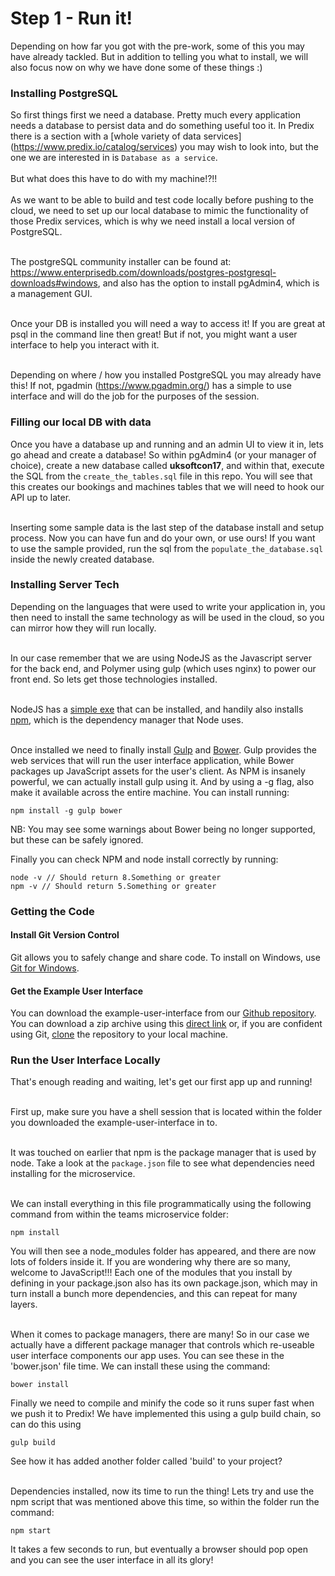# Step 1 - Run it!

Depending on how far you got with the pre-work, some of this you may have already tackled. But in addition to telling you what to install, we will also focus now on why we have done some of these things :)

### Installing PostgreSQL

So first things first we need a database. Pretty much every application needs a database to persist data and do something useful too it. In Predix there is a section with a [whole variety of data services] (https://www.predix.io/catalog/services) you may wish to look into, but the one we are interested in is `Database as a service`.<br/><br/>
But what does this have to do with my machine!?!!<br/><br/>
As we want to be able to build and test code locally before pushing to the cloud, we need to set up our local database to mimic the functionality of those Predix services, which is why we need install a local version of PostgreSQL.<br/><br/>

The postgreSQL community installer can be found at: https://www.enterprisedb.com/downloads/postgres-postgresql-downloads#windows, and also has the option to install pgAdmin4, which is a management GUI.<br/><br/>

Once your DB is installed you will need a way to access it! If you are great at psql in the command line then great! But if not, you might want a user interface to help you interact with it.<br><br/>

Depending on where / how you installed PostgreSQL you may already have this! If not, pgadmin (https://www.pgadmin.org/) has a simple to use interface and will do the job for the purposes of the session.

### Filling our local DB with data

Once you have a database up and running and an admin UI to view it in, lets go ahead and create a database! So within pgAdmin4 (or your manager of choice), create a new database called <b>uksoftcon17</b>, and within that, execute the SQL from the `create_the_tables.sql` file in this repo. You will see that this creates our bookings and machines tables that we will need to hook our API up to later.<br/><br/>

Inserting some sample data is the last step of the database install and setup process. Now you can have fun and do your own, or use ours! If you want to use the sample provided, run the sql from the `populate_the_database.sql` inside the newly created database.

### Installing Server Tech

Depending on the languages that were used to write your application in, you then need to install the same technology as will be used in the cloud, so you can mirror how they will run locally.<br/><br/>

In our case remember that we are using NodeJS as the Javascript server for the back end, and Polymer using gulp (which uses nginx) to power our front end. So lets get those technologies installed.<br/><br/>

NodeJS has a [simple exe](https://nodejs.org/en/download/) that can be installed, and handily also installs [npm](https://www.npmjs.com/), which is the dependency manager that Node uses.<br/><br/>

Once installed we need to finally install [Gulp](https://gulpjs.com/) and [Bower](https://bower.io/). Gulp provides the web services that will run the user interface application, while Bower packages up JavaScript assets for the user's client. As NPM is insanely powerful, we can actually install gulp using it. And by using a -g flag, also make it available across the entire machine. You can install running:

```
npm install -g gulp bower
```

NB: You may see some warnings about Bower being no longer supported, but these can be safely ignored.

Finally you can check NPM and node install correctly by running:

```
node -v // Should return 8.Something or greater
npm -v // Should return 5.Something or greater
```

### Getting the Code

#### Install Git Version Control

Git allows you to safely change and share code. To install on Windows, use [Git for Windows](https://git-for-windows.github.io/).

#### Get the Example User Interface

You can download the example-user-interface from our [Github repository](https://github.com/softcon17/example-user-interface). You can download a zip archive using this [direct link](https://github.com/softcon17/example-user-interface/archive/master.zip) or, if you are confident using Git, [clone](https://git-scm.com/docs/git-clone) the repository to your local machine.

### Run the User Interface Locally

That's enough reading and waiting, let's get our first app up and running!<br/><br/>

First up, make sure you have a shell session that is located within the folder you downloaded the example-user-interface in to.<br/><br/>

It was touched on earlier that npm is the package manager that is used by node. Take a look at the `package.json` file to see what dependencies need installing for the microservice.<br/><br/>

We can install everything in this file programmatically using the following command from within the teams microservice folder:

```
npm install
```

You will then see a node_modules folder has appeared, and there are now lots of folders inside it. If you are wondering why there are so many, welcome to JavaScript!!! Each one of the modules that you install by defining in your package.json also has its own package.json, which may in turn install a bunch more dependencies, and this can repeat for many layers.<br/><br/>

When it comes to package managers, there are many! So in our case we actually have a different package manager that controls which re-useable user interface components our app uses. You can see these in the 'bower.json' file time. We can install these using the command:

```
bower install
```

Finally we need to compile and minify the code so it runs super fast when we push it to Predix! We have implemented this using a gulp build chain, so can do this using

```
gulp build
```
See how it has added another folder called 'build' to your project?<br/><br/>

Dependencies installed, now its time to run the thing! Lets try and use the npm script that was mentioned above this time, so within the folder run the command:

```
npm start
```

It takes a few seconds to run, but eventually a browser should pop open and you can see the user interface in all its glory!
